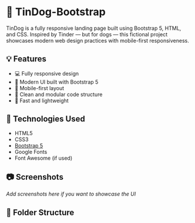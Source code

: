 # 🐶 TinDog-Bootstrap

TinDog is a fully responsive landing page built using Bootstrap 5, HTML, and CSS. Inspired by Tinder — but for dogs — this fictional project showcases modern web design practices with mobile-first responsiveness.

## 💡 Features

- 💻 Fully responsive design
- 🎨 Modern UI built with Bootstrap 5
- 📱 Mobile-first layout
- 🧩 Clean and modular code structure
- 🚀 Fast and lightweight

## 🔧 Technologies Used

- HTML5
- CSS3
- [Bootstrap 5](https://getbootstrap.com/)
- Google Fonts
- Font Awesome (if used)

## 📷 Screenshots

_Add screenshots here if you want to showcase the UI_

## 📁 Folder Structure

